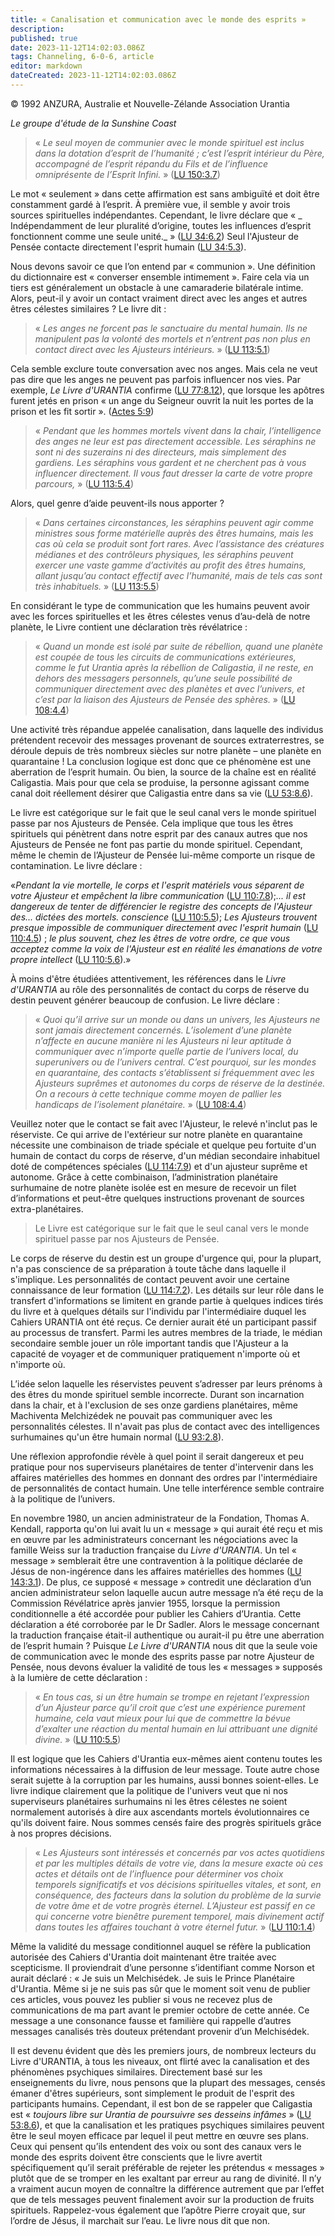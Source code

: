 ```yaml
---
title: « Canalisation et communication avec le monde des esprits »
description: 
published: true
date: 2023-11-12T14:02:03.086Z
tags: Channeling, 6-0-6, article
editor: markdown
dateCreated: 2023-11-12T14:02:03.086Z
---
```



<p class="v-card v-sheet theme--light gray lighten-3 px-2 py-1">© 1992 ANZURA, Australie et Nouvelle-Zélande Association Urantia</p>


_Le groupe d'étude de la Sunshine Coast_

> « _Le seul moyen de communier avec le monde spirituel est inclus dans la dotation d’esprit de l’humanité ; c’est l’esprit intérieur du Père, accompagné de l’esprit répandu du Fils et de l’influence omniprésente de l’Esprit Infini._ » ([LU 150:3.7](/fr/The_Urantia_Book/150#p3_7))

Le mot « seulement » dans cette affirmation est sans ambiguïté et doit être constamment gardé à l’esprit. À première vue, il semble y avoir trois sources spirituelles indépendantes. Cependant, le livre déclare que « _ Indépendamment de leur pluralité d’origine, toutes les influences d’esprit fonctionnent comme une seule unité._ » ([LU 34:6.2](/fr/The_Urantia_Book/34#p6_2)) Seul l'Ajusteur de Pensée contacte directement l'esprit humain ([LU 34:5.3](/fr/The_Urantia_Book/34#p5_3)).

Nous devons savoir ce que l’on entend par « communion ». Une définition du dictionnaire est « converser ensemble intimement ». Faire cela via un tiers est généralement un obstacle à une camaraderie bilatérale intime. Alors, peut-il y avoir un contact vraiment direct avec les anges et autres êtres célestes similaires ? Le livre dit :

> « _Les anges ne forcent pas le sanctuaire du mental humain. Ils ne manipulent pas la volonté des mortels et n’entrent pas non plus en contact direct avec les Ajusteurs intérieurs._ » ([LU 113:5.1](/fr/The_Urantia_Book/113#p5_1))

Cela semble exclure toute conversation avec nos anges. Mais cela ne veut pas dire que les anges ne peuvent pas parfois influencer nos vies. Par exemple, _Le Livre d'URANTIA_ confirme ([LU 77:8.12](/fr/The_Urantia_Book/77#p8_12)), que lorsque les apôtres furent jetés en prison « un ange du Seigneur ouvrit la nuit les portes de la prison et les fit sortir ». ([Actes 5:9](/fr/Bible/Acts_of_the_Apostles/5#v9))

> « _Pendant que les hommes mortels vivent dans la chair, l’intelligence des anges ne leur est pas directement accessible. Les séraphins ne sont ni des suzerains ni des directeurs, mais simplement des gardiens. Les séraphins vous *gardent* et ne cherchent pas à vous influencer directement. Il vous faut dresser la carte de votre propre parcours,_ » ([LU 113:5.4](/fr/The_Urantia_Book/113#p5_4))

Alors, quel genre d’aide peuvent-ils nous apporter ?

> « _Dans certaines circonstances, les séraphins peuvent agir comme ministres sous forme matérielle auprès des êtres humains, mais les cas où cela se produit sont fort rares. Avec l’assistance des créatures médianes et des contrôleurs physiques, les séraphins peuvent exercer une vaste gamme d’activités au profit des êtres humains, allant jusqu’au contact effectif avec l’humanité, mais de tels cas sont très inhabituels._ » ([LU 113:5.5](/fr/The_Urantia_Book/113#p5_5))

En considérant le type de communication que les humains peuvent avoir avec les forces spirituelles et les êtres célestes venus d’au-delà de notre planète, le Livre contient une déclaration très révélatrice :

> « _Quand un monde est isolé par suite de rébellion, quand une planète est coupée de tous les circuits de communications extérieures, comme le fut Urantia après la rébellion de Caligastia, il ne reste, en dehors des messagers personnels, qu’une seule possibilité de communiquer directement avec des planètes et avec l’univers, et c’est par la liaison des Ajusteurs de Pensée des sphères._ » ([LU 108:4.4](/fr/The_Urantia_Book/108#p4_4))

Une activité très répandue appelée canalisation, dans laquelle des individus prétendent recevoir des messages provenant de sources extraterrestres, se déroule depuis de très nombreux siècles sur notre planète – une planète en quarantaine ! La conclusion logique est donc que ce phénomène est une aberration de l’esprit humain. Ou bien, la source de la chaîne est en réalité Caligastia. Mais pour que cela se produise, la personne agissant comme canal doit réellement désirer que Caligastia entre dans sa vie ([LU 53:8.6](/fr/The_Urantia_Book/53#p8_6)).

Le livre est catégorique sur le fait que le seul canal vers le monde spirituel passe par nos Ajusteurs de Pensée. Cela implique que tous les êtres spirituels qui pénètrent dans notre esprit par des canaux autres que nos Ajusteurs de Pensée ne font pas partie du monde spirituel. Cependant, même le chemin de l’Ajusteur de Pensée lui-même comporte un risque de contamination. Le livre déclare :

«_Pendant la vie mortelle, le corps et l'esprit matériels vous séparent de votre Ajusteur et empêchent la libre communication_ ([LU 110:7.8](/fr/The_Urantia_Book/110#p7_8));_... il est dangereux de tenter de différencier le registre des concepts de l'Ajusteur des... dictées des mortels. conscience_ ([LU 110:5.5](/fr/The_Urantia_Book/110#p5_5)); _Les Ajusteurs trouvent presque impossible de communiquer directement avec l'esprit humain_ ([LU 110:4.5](/fr/The_Urantia_Book/110#p4_5)) ; _le plus souvent, chez les êtres de votre ordre, ce que vous acceptez comme la voix de l'Ajusteur est en réalité les émanations de votre propre intellect_ ([LU 110:5.6](/fr/The_Urantia_Book/110#p5_6)).»

À moins d'être étudiées attentivement, les références dans le _Livre d'URANTIA_ au rôle des personnalités de contact du corps de réserve du destin peuvent générer beaucoup de confusion. Le livre déclare :

> « _Quoi qu’il arrive sur un monde ou dans un univers, les Ajusteurs ne sont jamais directement concernés. L’isolement d’une planète n’affecte en aucune manière ni les Ajusteurs ni leur aptitude à communiquer avec n’importe quelle partie de l’univers local, du superunivers ou de l’univers central. C’est pourquoi, sur les mondes en quarantaine, des contacts s’établissent si fréquemment avec les Ajusteurs suprêmes et autonomes du corps de réserve de la destinée. On a recours à cette technique comme moyen de pallier les handicaps de l’isolement planétaire._ » ([LU 108:4.4](/fr/The_Urantia_Book/108#p4_4))

Veuillez noter que le contact se fait avec l'Ajusteur, le relevé n'inclut pas le réserviste. Ce qui arrive de l'extérieur sur notre planète en quarantaine nécessite une combinaison de triade spéciale et quelque peu fortuite d'un humain de contact du corps de réserve, d'un médian secondaire inhabituel doté de compétences spéciales ([LU 114:7.9](/fr/The_Urantia_Book/114#p7_9)) et d'un ajusteur suprême et autonome. Grâce à cette combinaison, l’administration planétaire surhumaine de notre planète isolée est en mesure de recevoir un filet d’informations et peut-être quelques instructions provenant de sources extra-planétaires.

> Le Livre est catégorique sur le fait que le seul canal vers le monde spirituel passe par nos Ajusteurs de Pensée.

Le corps de réserve du destin est un groupe d'urgence qui, pour la plupart, n'a pas conscience de sa préparation à toute tâche dans laquelle il s'implique. Les personnalités de contact peuvent avoir une certaine connaissance de leur formation ([LU 114:7.2](/fr/The_Urantia_Book/114#p7_2)). Les détails sur leur rôle dans le transfert d'informations se limitent en grande partie à quelques indices tirés du livre et à quelques détails sur l'individu par l'intermédiaire duquel les Cahiers URANTIA ont été reçus. Ce dernier aurait été un participant passif au processus de transfert. Parmi les autres membres de la triade, le médian secondaire semble jouer un rôle important tandis que l'Ajusteur a la capacité de voyager et de communiquer pratiquement n'importe où et n'importe où.

L’idée selon laquelle les réservistes peuvent s’adresser par leurs prénoms à des êtres du monde spirituel semble incorrecte. Durant son incarnation dans la chair, et à l'exclusion de ses onze gardiens planétaires, même Machiventa Melchizédek ne pouvait pas communiquer avec les personnalités célestes. Il n'avait pas plus de contact avec des intelligences surhumaines qu'un être humain normal ([LU 93:2.8](/fr/The_Urantia_Book/93#p2_8)).

Une réflexion approfondie révèle à quel point il serait dangereux et peu pratique pour nos superviseurs planétaires de tenter d'intervenir dans les affaires matérielles des hommes en donnant des ordres par l'intermédiaire de personnalités de contact humain. Une telle interférence semble contraire à la politique de l’univers.

En novembre 1980, un ancien administrateur de la Fondation, Thomas A. Kendall, rapporta qu'on lui avait lu un « message » qui aurait été reçu et mis en œuvre par les administrateurs concernant les négociations avec la famille Weiss sur la traduction française du _Livre d'URANTIA_. Un tel « message » semblerait être une contravention à la politique déclarée de Jésus de non-ingérence dans les affaires matérielles des hommes ([LU 143:3.1](/fr/The_Urantia_Book/143#p3_1)). De plus, ce supposé « message » contredit une déclaration d’un ancien administrateur selon laquelle aucun autre message n’a été reçu de la Commission Révélatrice après janvier 1955, lorsque la permission conditionnelle a été accordée pour publier les Cahiers d’Urantia. Cette déclaration a été corroborée par le Dr Sadler. Alors le message concernant la traduction française était-il authentique ou aurait-il pu être une aberration de l’esprit humain ? Puisque _Le Livre d'URANTIA_ nous dit que la seule voie de communication avec le monde des esprits passe par notre Ajusteur de Pensée, nous devons évaluer la validité de tous les « messages » supposés à la lumière de cette déclaration :

> « _En tous cas, si un être humain se trompe en rejetant l’expression d’un Ajusteur parce qu’il croit que c’est une expérience purement humaine, cela vaut mieux pour lui que de commettre la bévue d’exalter une réaction du mental humain en lui attribuant une dignité divine._ » ([LU 110:5.5](/fr/The_Urantia_Book/110#p5_5))

Il est logique que les Cahiers d'Urantia eux-mêmes aient contenu toutes les informations nécessaires à la diffusion de leur message. Toute autre chose serait sujette à la corruption par les humains, aussi bonnes soient-elles. Le livre indique clairement que la politique de l'univers veut que ni nos superviseurs planétaires surhumains ni les êtres célestes ne soient normalement autorisés à dire aux ascendants mortels évolutionnaires ce qu'ils doivent faire. Nous sommes censés faire des progrès spirituels grâce à nos propres décisions.

> « _Les Ajusteurs sont intéressés et concernés par vos actes quotidiens et par les multiples détails de votre vie, dans la mesure exacte où ces actes et détails ont de l’influence pour déterminer vos choix temporels significatifs et vos décisions spirituelles vitales, et sont, en conséquence, des facteurs dans la solution du problème de la survie de votre âme et de votre progrès éternel. L’Ajusteur est passif en ce qui concerne votre bienêtre purement temporel, mais divinement actif dans toutes les affaires touchant à votre éternel futur._ » ([LU 110:1.4](/fr/The_Urantia_Book/110#p1_4))

Même la validité du message conditionnel auquel se réfère la publication autorisée des Cahiers d'Urantia doit maintenant être traitée avec scepticisme. Il proviendrait d’une personne s’identifiant comme Norson et aurait déclaré : « Je suis un Melchisédek. Je suis le Prince Planétaire d'Urantia. Même si je ne suis pas sûr que le moment soit venu de publier ces articles, vous pouvez les publier si vous ne recevez plus de communications de ma part avant le premier octobre de cette année. Ce message a une consonance fausse et familière qui rappelle d’autres messages canalisés très douteux prétendant provenir d’un Melchisédek.

Il est devenu évident que dès les premiers jours, de nombreux lecteurs du Livre d'URANTIA, à tous les niveaux, ont flirté avec la canalisation et des phénomènes psychiques similaires. Directement basé sur les enseignements du livre, nous pensons que la plupart des messages, censés émaner d'êtres supérieurs, sont simplement le produit de l'esprit des participants humains. Cependant, il est bon de se rappeler que Caligastia est « _toujours libre sur Urantia de poursuivre ses desseins infâmes_ » ([LU 53:8.6](/fr/The_Urantia_Book/53#p8_6)), et que la canalisation et les pratiques psychiques similaires peuvent être le seul moyen efficace par lequel il peut mettre en œuvre ses plans. Ceux qui pensent qu’ils entendent des voix ou sont des canaux vers le monde des esprits doivent être conscients que le livre avertit spécifiquement qu’il serait préférable de rejeter les prétendus « messages » plutôt que de se tromper en les exaltant par erreur au rang de divinité. Il n’y a vraiment aucun moyen de connaître la différence autrement que par l’effet que de tels messages peuvent finalement avoir sur la production de fruits spirituels. Rappelez-vous également que l’apôtre Pierre croyait que, sur l’ordre de Jésus, il marchait sur l’eau. Le livre nous dit que non.

